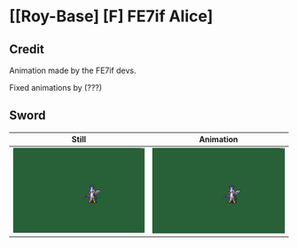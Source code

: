 # [\[Roy-Base\] \[F\] FE7if Alice]

## Credit

Animation made by the FE7if devs.

Fixed animations by (???)
	
## Sword

| Still | Animation |
| :---: | :-------: |
| ![Sword still](./Sword_000.png) | ![Sword animation](./Sword.gif) |
